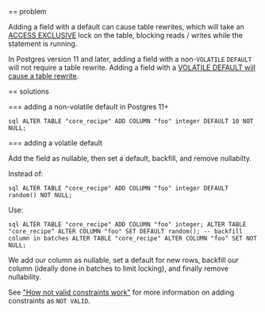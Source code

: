 == problem

Adding a field with a default can cause table rewrites, which will take an [ACCESS EXCLUSIVE](https://www.postgresql.org/docs/10/sql-altertable.html#SQL-ALTERTABLE-NOTES) lock on the table, blocking reads / writes while the statement is running.

In Postgres version 11 and later, adding a field with a non-``VOLATILE`` ``DEFAULT`` will not require a table rewrite. Adding a field with a [VOLATILE DEFAULT will cause a table rewrite](https://www.postgresql.org/docs/14/sql-altertable.html#SQL-ALTERTABLE-NOTES).

== solutions

=== adding a non-volatile default in Postgres 11+

``sql
ALTER TABLE "core_recipe" ADD COLUMN "foo" integer DEFAULT 10 NOT NULL;
``

=== adding a volatile default

Add the field as nullable, then set a default, backfill, and remove nullabilty.

Instead of:

``sql
ALTER TABLE "core_recipe" ADD COLUMN "foo" integer DEFAULT random() NOT NULL;
``

Use:

``sql
ALTER TABLE "core_recipe" ADD COLUMN "foo" integer;
ALTER TABLE "core_recipe" ALTER COLUMN "foo" SET DEFAULT random();
-- backfill column in batches
ALTER TABLE "core_recipe" ALTER COLUMN "foo" SET NOT NULL;
``

We add our column as nullable, set a default for new rows, backfill our column (ideally done in batches to limit locking), and finally remove nullability.

See ["How not valid constraints work"](https://squawkhq.com/docs/constraint-missing-not-valid=how-not-valid-validate-works) for more information on adding constraints as ``NOT VALID``.
